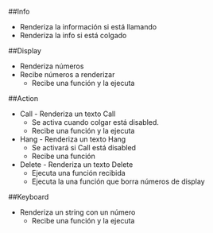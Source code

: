 ##Info

- Renderiza la información si está llamando
- Renderiza la info si está colgado

##Display

- Renderiza números
- Recibe números a renderizar
  - Recibe una función y la ejecuta

##Action

- Call - Renderiza un texto Call
  - Se activa cuando colgar está disabled.
  - Recibe una función y la ejecuta
- Hang - Renderiza un texto Hang
  - Se activará si Call está disabled
  - Recibe una función
- Delete - Renderiza un texto Delete
  - Ejecuta una función recibida
  - Ejecuta la una función que borra números de display

##Keyboard

- Renderiza un string con un número
  - Recibe una función y la ejecuta
